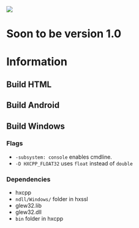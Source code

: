 ![](http://i.imgur.com/vKlQyP4.png)

# Soon to be version 1.0

# Information

## Build HTML
## Build Android
## Build Windows

### Flags
 * `-subsystem: console` enables cmdline.
 * `-D HXCPP_FLOAT32` uses `float` instead of `double`

### Dependencies
 * hxcpp
 * `ndll/Windows/` folder in hxssl
 * glew32.lib
 * glew32.dll
 * `bin` folder in hxcpp
